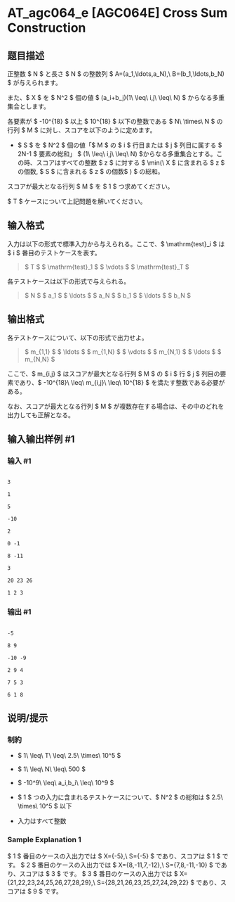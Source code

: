 # AT_agc064_e [AGC064E] Cross Sum Construction

## 题目描述

[problemUrl]: https://atcoder.jp/contests/agc064/tasks/agc064_e

正整数 $ N $ と長さ $ N $ の整数列 $ A=(a_1,\ldots,a_N),\ B=(b_1,\ldots,b_N) $ が与えられます。  
 また、$ X $ を $ N^2 $ 個の値 $ (a_i+b_j)(1\ \leq\ i,j\ \leq\ N) $ からなる多重集合とします。

各要素が $ -10^{18} $ 以上 $ 10^{18} $ 以下の整数である $ N\ \times\ N $ の行列 $ M $ に対し、スコアを以下のように定めます。

- $ S $ を $ N^2 $ 個の値「$ M $ の $ i $ 行目または $ j $ 列目に属する $ 2N-1 $ 要素の総和」 $ (1\ \leq\ i,j\ \leq\ N) $からなる多重集合とする。この時、スコアはすべての整数 $ z $ に対する $ \min(\ X $ に含まれる $ z $ の個数, $ S $ に含まれる $ z $ の個数$ ) $ の総和。
 
スコアが最大となる行列 $ M $ を $ 1 $ つ求めてください。

$ T $ ケースについて上記問題を解いてください。

## 输入格式

入力は以下の形式で標準入力から与えられる。ここで、$ \mathrm{test}_i $ は $ i $ 番目のテストケースを表す。

> $ T $ $ \mathrm{test}_1 $ $ \vdots $ $ \mathrm{test}_T $

各テストケースは以下の形式で与えられる。

> $ N $ $ a_1 $ $ \ldots $ $ a_N $ $ b_1 $ $ \ldots $ $ b_N $

## 输出格式

各テストケースについて、以下の形式で出力せよ。

> $ m_{1,1} $ $ \ldots $ $ m_{1,N} $ $ \vdots $ $ m_{N,1} $ $ \ldots $ $ m_{N,N} $

ここで、$ m_{i,j} $ はスコアが最大となる行列 $ M $ の $ i $ 行 $ j $ 列目の要素であり、$ -10^{18}\ \leq\ m_{i,j}\ \leq\ 10^{18} $ を満たす整数である必要がある。  
 なお、スコアが最大となる行列 $ M $ が複数存在する場合は、その中のどれを出力しても正解となる。

## 输入输出样例 #1

### 输入 #1

```
3
1
5
-10
2
0 -1
8 -11
3
20 23 26
1 2 3
```

### 输出 #1

```
-5
8 9
-10 -9
2 9 4
7 5 3
6 1 8
```

## 说明/提示

### 制約

- $ 1\ \leq\ T\ \leq\ 2.5\ \times\ 10^5 $
- $ 1\ \leq\ N\ \leq\ 500 $
- $ -10^9\ \leq\ a_i,b_i\ \leq\ 10^9 $
- $ 1 $ つの入力に含まれるテストケースについて、$ N^2 $ の総和は $ 2.5\ \times\ 10^5 $ 以下
- 入力はすべて整数
 
### Sample Explanation 1

$ 1 $ 番目のケースの入出力では $ X=\{-5\},\ S=\{-5\} $ であり、スコアは $ 1 $ です。 $ 2 $ 番目のケースの入出力では $ X=\{8,-11,7,-12\},\ S=\{7,8,-11,-10\} $ であり、スコアは $ 3 $ です。 $ 3 $ 番目のケースの入出力では $ X=\{21,22,23,24,25,26,27,28,29\},\ S=\{28,21,26,23,25,27,24,29,22\} $ であり、スコアは $ 9 $ です。